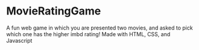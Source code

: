 # MovieRatingGame
A fun web game in which you are presented two movies, and asked to pick which one has the higher imbd rating! 
Made with HTML, CSS, and Javascript
